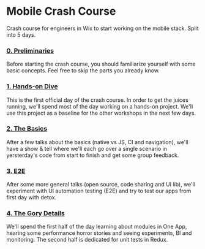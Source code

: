# Mobile Crash Course
Crash course for engineers in Wix to start working on the mobile stack. Split into 5 days.

### [0. Preliminaries](0-preliminaries.md)
Before starting the crash course, you should familiarize yourself with some basic concepts. Feel free to skip the parts you already know.

### [1. Hands-on Dive](1-hands-on-dive.md)
This is the first official day of the crash course. In order to get the juices running, we'll spend most of the day working on a hands-on project. We'll use this project as a baseline for the other workshops in the next few days.

### [2. The Basics](2-the-basics.md)
After a few talks about the basics (native vs JS, CI and navigation), we'll have a show & tell where we'll each go over a single scenario in yersterday's code from start to finish and get some group feedback.

### [3. E2E](3-e2e.md)
After some more general talks (open source, code sharing and UI lib), we'll experiment with UI automation testing (E2E) and try to test our apps from first day with detox.

### [4. The Gory Details](4-the-gory-details.md)
We'll spend the first half of the day learning about modules in One App, hearing some performance horror stories and seeing experiments, BI and monitoring. The second half is dedicated for unit tests in Redux.
